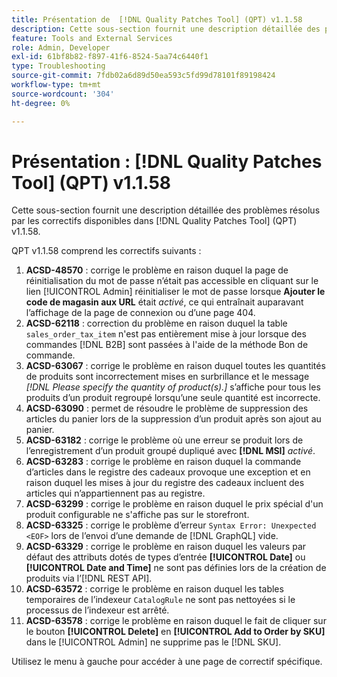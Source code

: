 ```yaml
---
title: Présentation de  [!DNL Quality Patches Tool] (QPT) v1.1.58
description: Cette sous-section fournit une description détaillée des problèmes résolus par les correctifs disponibles dans  [!DNL Quality Patches Tool] (QPT) v1.1.58.
feature: Tools and External Services
role: Admin, Developer
exl-id: 61bf8b82-f897-41f6-8524-5aa74c6440f1
type: Troubleshooting
source-git-commit: 7fdb02a6d89d50ea593c5fd99d78101f89198424
workflow-type: tm+mt
source-wordcount: '304'
ht-degree: 0%

---
```


# Présentation : [!DNL Quality Patches Tool] (QPT) v1.1.58

Cette sous-section fournit une description détaillée des problèmes résolus par les correctifs disponibles dans [!DNL Quality Patches Tool] (QPT) v1.1.58.

QPT v1.1.58 comprend les correctifs suivants :

1. **ACSD-48570** : corrige le problème en raison duquel la page de réinitialisation du mot de passe n’était pas accessible en cliquant sur le lien [!UICONTROL Admin] réinitialiser le mot de passe lorsque **Ajouter le code de magasin aux URL** était *activé*, ce qui entraînait auparavant l’affichage de la page de connexion ou d’une page 404.
1. **ACSD-62118** : correction du problème en raison duquel la table `sales_order_tax_item` n&#39;est pas entièrement mise à jour lorsque des commandes [!DNL B2B] sont passées à l&#39;aide de la méthode Bon de commande.
1. **ACSD-63067** : corrige le problème en raison duquel toutes les quantités de produits sont incorrectement mises en surbrillance et le message *[!DNL Please specify the quantity of product(s).]* s’affiche pour tous les produits d’un produit regroupé lorsqu’une seule quantité est incorrecte.
1. **ACSD-63090** : permet de résoudre le problème de suppression des articles du panier lors de la suppression d’un produit après son ajout au panier.
1. **ACSD-63182** : corrige le problème où une erreur se produit lors de l’enregistrement d’un produit groupé dupliqué avec **[!DNL MSI]** *activé*.
1. **ACSD-63283** : corrige le problème en raison duquel la commande d’articles dans le registre des cadeaux provoque une exception et en raison duquel les mises à jour du registre des cadeaux incluent des articles qui n’appartiennent pas au registre.
1. **ACSD-63299** : corrige le problème en raison duquel le prix spécial d&#39;un produit configurable ne s&#39;affiche pas sur le storefront.
1. **ACSD-63325** : corrige le problème d’erreur `Syntax Error: Unexpected <EOF>` lors de l’envoi d’une demande de [!DNL GraphQL] vide.
1. **ACSD-63329** : corrige le problème en raison duquel les valeurs par défaut des attributs dotés de types d’entrée **[!UICONTROL Date]** ou **[!UICONTROL Date and Time]** ne sont pas définies lors de la création de produits via l’[!DNL REST API].
1. **ACSD-63572** : corrige le problème en raison duquel les tables temporaires de l’indexeur `CatalogRule` ne sont pas nettoyées si le processus de l’indexeur est arrêté.
1. **ACSD-63578** : corrige le problème en raison duquel le fait de cliquer sur le bouton **[!UICONTROL Delete]** en **[!UICONTROL Add to Order by SKU]** dans le [!UICONTROL Admin] ne supprime pas le [!DNL SKU].

Utilisez le menu à gauche pour accéder à une page de correctif spécifique.
